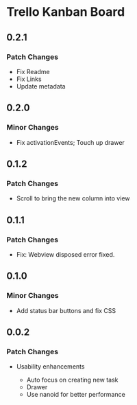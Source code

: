 # Trello Kanban Board

## 0.2.1

### Patch Changes

- Fix Readme
- Fix Links
- Update metadata

## 0.2.0

### Minor Changes

- Fix activationEvents; Touch up drawer

## 0.1.2

### Patch Changes

- Scroll to bring the new column into view

## 0.1.1

### Patch Changes

- Fix: Webview disposed error fixed.

## 0.1.0

### Minor Changes

- Add status bar buttons and fix CSS

## 0.0.2

### Patch Changes

- Usability enhancements

  - Auto focus on creating new task
  - Drawer
  - Use nanoid for better performance

